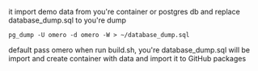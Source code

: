 it import demo data from you're container or postgres db
and replace database_dump.sql to you're dump
```
pg_dump -U omero -d omero -W > ~/database_dump.sql
```
default pass omero
when run build.sh, you're database_dump.sql will be import and create container with data
and import it to GitHub packages
```

